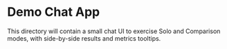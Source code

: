 # Demo Chat App

This directory will contain a small chat UI to exercise Solo and Comparison modes,
with side-by-side results and metrics tooltips.
